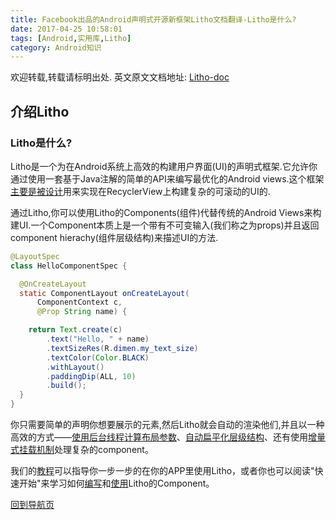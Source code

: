 ```yaml
---
title: Facebook出品的Android声明式开源新框架Litho文档翻译-Litho是什么?
date: 2017-04-25 10:58:01
tags: [Android,实用库,Litho]
category: Android知识
---
```


欢迎转载,转载请标明出处.
英文原文文档地址: [Litho-doc](http://fblitho.com/docs/intro)
## 介绍Litho
### Litho是什么?

</p>
</p>

Litho是一个为在Android系统上高效的构建用户界面(UI)的声明式框架.它允许你通过使用一套基于Java注解的简单的API来编写最优化的Android views.这个框架[主要是被设计](https://shikieiki.github.io/2017/04/25/Facebook%E5%87%BA%E5%93%81%E7%9A%84Android%E5%A3%B0%E6%98%8E%E5%BC%8F%E5%BC%80%E6%BA%90%E6%96%B0%E6%A1%86%E6%9E%B6Litho%E6%96%87%E6%A1%A3%E7%BF%BB%E8%AF%91-%E4%BD%BF%E7%94%A8/)用来实现在RecyclerView上构建复杂的可滚动的UI的.

通过Litho,你可以使用Litho的Components(组件)代替传统的Android Views来构建UI.一个Component本质上是一个带有不可变输入(我们称之为props)并且返回component hierachy(组件层级结构)来描述UI的方法.

``` java
@LayoutSpec
class HelloComponentSpec {

  @OnCreateLayout
  static ComponentLayout onCreateLayout(
      ComponentContext c,
      @Prop String name) {

    return Text.create(c)
        .text("Hello, " + name)
        .textSizeRes(R.dimen.my_text_size)
        .textColor(Color.BLACK)
        .withLayout()
        .paddingDip(ALL, 10)
        .build();
  }
}
```

你只需要简单的声明你想要展示的元素,然后Litho就会自动的渲染他们,并且以一种高效的方式——[使用后台线程计算布局参数](https://shikieiki.github.io/2017/04/27/Facebook%E5%87%BA%E5%93%81%E7%9A%84Android%E5%A3%B0%E6%98%8E%E5%BC%8F%E5%BC%80%E6%BA%90%E6%96%B0%E6%A1%86%E6%9E%B6Litho%E6%96%87%E6%A1%A3%E7%BF%BB%E8%AF%91-%E5%BC%82%E6%AD%A5%E5%B8%83%E5%B1%80/)、[自动扁平化层级结构](https://shikieiki.github.io/2017/04/27/Facebook%E5%87%BA%E5%93%81%E7%9A%84Android%E5%A3%B0%E6%98%8E%E5%BC%8F%E5%BC%80%E6%BA%90%E6%96%B0%E6%A1%86%E6%9E%B6Litho%E6%96%87%E6%A1%A3%E7%BF%BB%E8%AF%91-View%E7%9A%84%E6%89%81%E5%B9%B3%E5%8C%96/)、还有使用[增量式挂载机制](https://shikieiki.github.io/2017/04/27/Facebook%E5%87%BA%E5%93%81%E7%9A%84Android%E5%A3%B0%E6%98%8E%E5%BC%8F%E5%BC%80%E6%BA%90%E6%96%B0%E6%A1%86%E6%9E%B6Litho%E6%96%87%E6%A1%A3%E7%BF%BB%E8%AF%91-%E5%A2%9E%E9%87%8F%E5%BC%8F%E6%8C%82%E8%BD%BD/)处理复杂的component。

我们的[教程](https://shikieiki.github.io/2017/04/27/Facebook%E5%87%BA%E5%93%81%E7%9A%84Android%E5%A3%B0%E6%98%8E%E5%BC%8F%E5%BC%80%E6%BA%90%E6%96%B0%E6%A1%86%E6%9E%B6Litho%E6%96%87%E6%A1%A3%E7%BF%BB%E8%AF%91-%E6%95%99%E7%A8%8B/)可以指导你一步一步的在你的APP里使用Litho，或者你也可以阅读"快速开始"来学习如何[编写](https://shikieiki.github.io/2017/04/27/Facebook%E5%87%BA%E5%93%81%E7%9A%84Android%E5%A3%B0%E6%98%8E%E5%BC%8F%E5%BC%80%E6%BA%90%E6%96%B0%E6%A1%86%E6%9E%B6Litho%E6%96%87%E6%A1%A3%E7%BF%BB%E8%AF%91-%E7%BC%96%E5%86%99Component/)和[使用](https://shikieiki.github.io/2017/04/27/Facebook%E5%87%BA%E5%93%81%E7%9A%84Android%E5%A3%B0%E6%98%8E%E5%BC%8F%E5%BC%80%E6%BA%90%E6%96%B0%E6%A1%86%E6%9E%B6Litho%E6%96%87%E6%A1%A3%E7%BF%BB%E8%AF%91-%E4%BD%BF%E7%94%A8Component/)Litho的Component。

</p>
</p>
</p>
</p>

[回到导航页](https://shikieiki.github.io/2017/05/04/Facebook%E5%87%BA%E5%93%81%E7%9A%84Android%E5%A3%B0%E6%98%8E%E5%BC%8F%E5%BC%80%E6%BA%90%E6%96%B0%E6%A1%86%E6%9E%B6Litho%E6%96%87%E6%A1%A3%E7%BF%BB%E8%AF%91-%E6%80%BB%E8%A7%88%E5%92%8C%E5%AF%BC%E8%88%AA/)

</p>
</p>
</p>
</p>